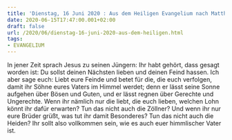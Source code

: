 ```yaml
---
title: 'Dienstag, 16 Juni 2020 : Aus dem Heiligen Evangelium nach Matthäus - Mt 5,43-48.'
date: 2020-06-15T17:47:00.001+02:00
draft: false
url: /2020/06/dienstag-16-juni-2020-aus-dem-heiligen.html
tags: 
- EVANGELIUM
---
```


In jener Zeit sprach Jesus zu seinen Jüngern: Ihr habt gehört, dass gesagt worden ist: Du sollst deinen Nächsten lieben und deinen Feind hassen. Ich aber sage euch: Liebt eure Feinde und betet für die, die euch verfolgen, damit ihr Söhne eures Vaters im Himmel werdet; denn er lässt seine Sonne aufgehen über Bösen und Guten, und er lässt regnen über Gerechte und Ungerechte. Wenn ihr nämlich nur die liebt, die euch lieben, welchen Lohn könnt ihr dafür erwarten? Tun das nicht auch die Zöllner? Und wenn ihr nur eure Brüder grüßt, was tut ihr damit Besonderes? Tun das nicht auch die Heiden? Ihr sollt also vollkommen sein, wie es auch euer himmlischer Vater ist.